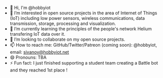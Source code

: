 - 👋 Hi, I'm @hobbyiot
- 👀 I’m interested in open source projects in the area of Internet of Things (IoT) including low power sensors, wireless communications, data transmission, storage, processing and visualization.
- 🌱 I’m currently learning the principles of the people's network Helium transfering IoT data over it.
- 💞️ I’m looking to collaborate on my open source projects.
- 📫 How to reach me: GitHub/Twitter/Patreon (coming soon): @hobbyiot, email: sivanov@hobbyiot.net
- 😄 Pronouns: TBA
- ⚡ Fun fact: I just finished supporting a student team creating a Battle bot and they reached 1st place !

<!---
hobbyiot/hobbyiot is a ✨ special ✨ repository because its `README.md` (this file) appears on your GitHub profile.
You can click the Preview link to take a look at your changes.
--->
